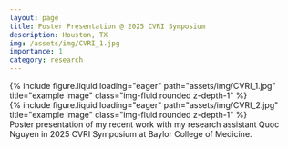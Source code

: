 ```yaml
---
layout: page
title: Poster Presentation @ 2025 CVRI Symposium
description: Houston, TX
img: /assets/img/CVRI_1.jpg
importance: 1
category: research
---
```


<div class="row">
    <div class="col-sm mt-3 mt-md-0">
        {% include figure.liquid loading="eager" path="assets/img/CVRI_1.jpg" title="example image" class="img-fluid rounded z-depth-1" %}
    </div>
</div>
<div class="row">
    <div class="col-sm mt-3 mt-md-0">
        {% include figure.liquid loading="eager" path="assets/img/CVRI_2.jpg" title="example image" class="img-fluid rounded z-depth-1" %}
    </div>
</div>
<div class="caption">
    Poster presentation of my recent work with my research assistant Quoc Nguyen in 2025 CVRI Symposium at Baylor College of Medicine.
    </div>
